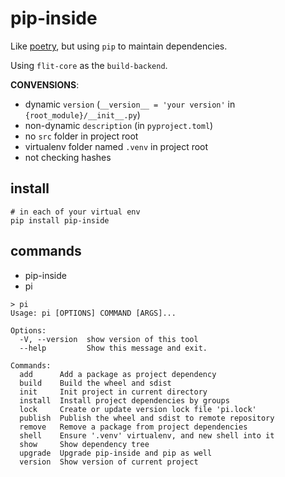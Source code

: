 # pip-inside

Like [poetry](https://python-poetry.org/), but using `pip` to maintain dependencies.

Using `flit-core` as the `build-backend`.


**CONVENSIONS**:

 - dynamic `version` (`__version__ = 'your version'` in `{root_module}/__init__.py`)
 - non-dynamic `description` (in `pyproject.toml`)
 - no `src` folder in project root
 - virtualenv folder named `.venv` in project root
 - not checking hashes


## install

```shell
# in each of your virtual env
pip install pip-inside
```

## commands

 - pip-inside
 - pi

```shell
> pi
Usage: pi [OPTIONS] COMMAND [ARGS]...

Options:
  -V, --version  show version of this tool
  --help         Show this message and exit.

Commands:
  add      Add a package as project dependency
  build    Build the wheel and sdist
  init     Init project in current directory
  install  Install project dependencies by groups
  lock     Create or update version lock file 'pi.lock'
  publish  Publish the wheel and sdist to remote repository
  remove   Remove a package from project dependencies
  shell    Ensure '.venv' virtualenv, and new shell into it
  show     Show dependency tree
  upgrade  Upgrade pip-inside and pip as well
  version  Show version of current project
```
